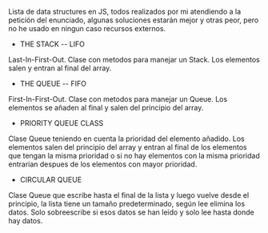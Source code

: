 Lista de data structures en JS, todos realizados por mi atendiendo a la petición del enunciado, algunas soluciones estarán mejor y otras peor, pero no he usado en ningun caso recursos externos.

- THE STACK -- LIFO

Last-In-First-Out. Clase con metodos para manejar un Stack. Los elementos salen y entran al final del array.

- THE QUEUE -- FIFO

First-In-First-Out. Clase con metodos para manejar un Queue. Los elementos se añaden al final y salen del principio del array.

- PRIORITY QUEUE CLASS

Clase Queue teniendo en cuenta la prioridad del elemento añadido. Los elementos salen del principio del array y entran al final de los elementos que tengan la misma prioridad o si no hay elementos con la misma prioridad entrarian despues de los elementos con mayor prioridad.

- CIRCULAR QUEUE

Clase Queue que escribe hasta el final de la lista y luego vuelve desde el principio, la lista tiene un tamaño predeterminado, según lee elimina los datos. Solo sobreescribe si esos datos se han leido y solo lee hasta donde hay datos. 